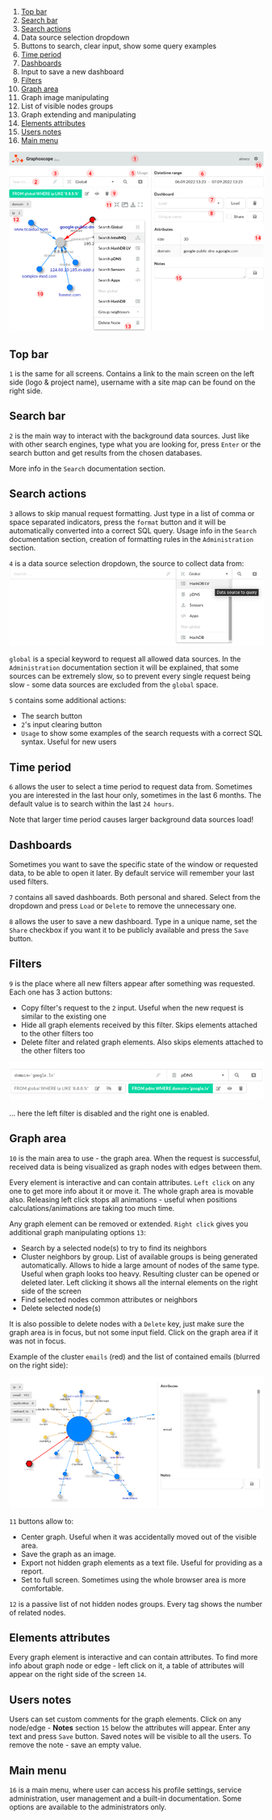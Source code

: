 1. [Top bar](#top-bar)
2. [Search bar](#search-bar)
3. [Search actions](#search-actions)
4. Data source selection dropdown
5. Buttons to search, clear input, show some query examples
6. [Time period](#time-period)
7. [Dashboards](#dashboards)
8. Input to save a new dashboard
9. [Filters](#filters)
10. [Graph area](#graph-area)
11. Graph image manipulating
12. List of visible nodes groups
13. Graph extending and manipulating
14. [Elements attributes](#elements-attributes)
15. [Users notes](#users-notes)
16. [Main menu](#main-menu)


![ui](assets/img/ui-elements.png#left)


## Top bar

`1` is the same for all screens. Contains a link to the main screen on the left side (logo & project name), username with a site map can be found on the right side.


## Search bar

`2` is the main way to interact with the background data sources. Just like with other search engines, type what you are looking for, press `Enter` or the search button and get results from the chosen databases.

More info in the `Search` documentation section.


## Search actions

`3` allows to skip manual request formatting. Just type in a list of comma or space separated indicators, press the `format` button and it will be automatically converted into a correct SQL query. Usage info in the `Search` documentation section, creation of formatting rules in the `Administration` section.

`4` is a data source selection dropdown, the source to collect data from:
![datasources](assets/img/datasources.png)

`global` is a special keyword to request all allowed data sources. In the `Administration` documentation section it will be explained, that some sources can be extremely slow, so to prevent every single request being slow - some data sources are excluded from the `global` space.

`5` contains some additional actions:

- The search button
- `2`'s input clearing button
- `Usage` to show some examples of the search requests with a correct SQL syntax. Useful for new users


## Time period

`6` allows the user to select a time period to request data from. Sometimes you are interested in the last hour only, sometimes in the last 6 months. The default value is to search within the last `24 hours`.

Note that larger time period causes larger background data sources load!


## Dashboards

Sometimes you want to save the specific state of the window or requested data, to be able to open it later. By default service will remember your last used filters.

`7` contains all saved dashboards. Both personal and shared. Select from the dropdown and press `Load` or `Delete` to remove the unnecessary one.

`8` allows the user to save a new dashboard. Type in a unique name, set the `Share` checkbox if you want it to be publicly available and press the `Save` button.


## Filters

`9` is the place where all new filters appear after something was requested. Each one has 3 action buttons:

- Copy filter's request to the `2` input. Useful when the new request is similar to the existing one
- Hide all graph elements received by this filter. Skips elements attached to the other filters too
- Delete filter and related graph elements. Also skips elements attached to the other filters too

![filters](assets/img/filters.png)

... here the left filter is disabled and the right one is enabled.


## Graph area

`10` is the main area to use - the graph area. When the request is successful, received data is being visualized as graph nodes with edges between them.

Every element is interactive and can contain attributes. `Left click` on any one to get more info about it or move it. The whole graph area is movable also. Releasing left click stops all animations - useful when positions calculations/animations are taking too much time.

Any graph element can be removed or extended. `Right click` gives you additional graph manipulating options `13`:

- Search by a selected node(s) to try to find its neighbors
- Cluster neighbors by group. List of available groups is being generated automatically. Allows to hide a large amount of nodes of the same type. Useful when graph looks too heavy. Resulting cluster can be opened or deleted later. Left clicking it shows all the internal elements on the right side of the screen
- Find selected nodes common attributes or neighbors
- Delete selected node(s)

It is also possible to delete nodes with a `Delete` key, just make sure the graph area is in focus, but not some input field. Click on the graph area if it was not in focus.

Example of the cluster `emails` (red) and the list of contained emails (blurred on the right side):

![cluster](assets/img/cluster.png)


`11` buttons allow to:

- Center graph. Useful when it was accidentally moved out of the visible area.
- Save the graph as an image.
- Export not hidden graph elements as a text file. Useful for providing as a report.
- Set to full screen. Sometimes using the whole browser area is more comfortable.


`12` is a passive list of not hidden nodes groups. Every tag shows the number of related nodes.


## Elements attributes

Every graph element is interactive and can contain attributes. To find more info about graph node or edge - left click on it, a table of attributes will appear on the right side of the screen `14`.


## Users notes

Users can set custom comments for the graph elements. Click on any node/edge - **Notes** section `15` below the attributes will appear. Enter any text and press `Save` button. Saved notes will be visible to all the users. To remove the note - save an empty value.


## Main menu

`16` is a main menu, where user can access his profile settings, service administration, user management and a built-in documentation. Some options are available to the administrators only.
